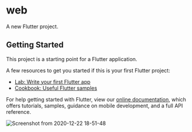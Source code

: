# web

A new Flutter project.

## Getting Started

This project is a starting point for a Flutter application.

A few resources to get you started if this is your first Flutter project:

- [Lab: Write your first Flutter app](https://flutter.dev/docs/get-started/codelab)
- [Cookbook: Useful Flutter samples](https://flutter.dev/docs/cookbook)

For help getting started with Flutter, view our
[online documentation](https://flutter.dev/docs), which offers tutorials,
samples, guidance on mobile development, and a full API reference.

![Screenshot from 2020-12-22 18-51-48](https://user-images.githubusercontent.com/66690508/102914514-0df06a00-4489-11eb-9312-c92fd98a714c.png)

